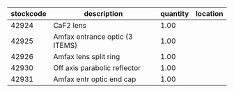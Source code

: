 |stockcode|description|quantity|location|
|---------|-----------|--------|--------|
|42924|CaF2 lens|1.00||
|42925|Amfax entrance optic (3  ITEMS)|1.00||
|42926|Amfax lens split ring|1.00||
|42930|Off axis parabolic reflector|1.00||
|42931|Amfax entr optic end cap|1.00||
